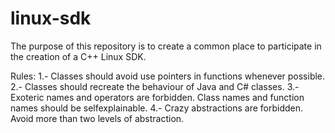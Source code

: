 linux-sdk
=========

The purpose of this repository is to create a common place to participate in the creation of a C++ Linux SDK.

Rules:
 1.- Classes should avoid use pointers in functions whenever possible.
 2.- Classes should recreate the behaviour of Java and C# classes. 
 3.- Exoteric names and operators are forbidden. Class names and function names should be selfexplainable.
 4.- Crazy abstractions are forbidden. Avoid more than two levels of abstraction.